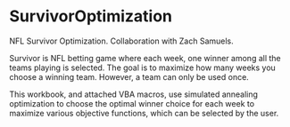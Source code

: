 # SurvivorOptimization
NFL Survivor Optimization. Collaboration with Zach Samuels.

Survivor is NFL betting game where each week, one winner among all the teams playing is selected. The goal is to maximize how many weeks you choose a winning team. However, a team can only be used once. 

This workbook, and attached VBA macros, use simulated annealing optimization to choose the optimal winner choice for each week to maximize various objective functions, which can be selected by the user.

